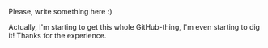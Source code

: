 Please, write something here :)

Actually, I'm starting to get this whole GitHub-thing, I'm even starting to dig it!
Thanks for the experience.
